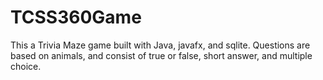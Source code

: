 # TCSS360Game
This a Trivia Maze game built with Java, javafx, and sqlite. Questions are based on animals, and consist of true or false, short answer, and multiple choice.
